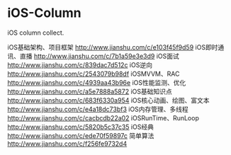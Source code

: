 # iOS-Column
iOS column collect.

iOS基础架构、项目框架   http://www.jianshu.com/c/e103f45f9d59
iOS即时通讯、直播   http://www.jianshu.com/c/7b1a59e3e3d9
iOS面试   http://www.jianshu.com/c/839dac7d512c
iOS逆向   http://www.jianshu.com/c/2543079b98df
iOSMVVM、RAC   http://www.jianshu.com/c/4939aa43b96e
iOS性能监测、优化   http://www.jianshu.com/c/a5e7888a5872
iOS基础知识点   http://www.jianshu.com/c/683f6330a954
iOS核心动画、绘图、富文本   http://www.jianshu.com/c/e4a18dc73bf3
iOS内存管理、多线程   http://www.jianshu.com/c/cacbcdb22a02
iOSRunTime、RunLoop   http://www.jianshu.com/c/5820b5c37c35
iOS经典   http://www.jianshu.com/c/ede70f59897c
简单算法   http://www.jianshu.com/c/f256fe9732d4
